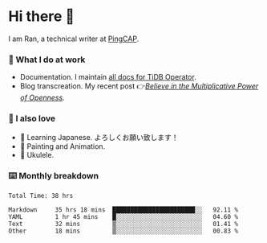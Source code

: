 # Hi there 👋

I am Ran, a technical writer at [PingCAP](https://pingcap.com/).

### 📝 What I do at work

- Documentation. I maintain [all docs for TiDB Operator](https://github.com/pingcap/docs-tidb-operator).
- Blog transcreation. My recent post 👉[*Believe in the Multiplicative Power of Openness*](https://pingcap.com/blog/believe-in-the-multiplicative-power-of-openness-open-source-community).

### 🤠 I also love

- 💬 Learning Japanese. よろしくお願い致します！
- 🎨 Painting and Animation.
- 🎵 Ukulele.

### ⌨️ Monthly breakdown

<!--START_SECTION:waka-->

```text
Total Time: 38 hrs

Markdown     35 hrs 18 mins  ███████████████████████░░   92.11 %
YAML         1 hr 45 mins    █░░░░░░░░░░░░░░░░░░░░░░░░   04.60 %
Text         32 mins         ▒░░░░░░░░░░░░░░░░░░░░░░░░   01.41 %
Other        18 mins         ▒░░░░░░░░░░░░░░░░░░░░░░░░   00.83 %
```

<!--END_SECTION:waka-->
